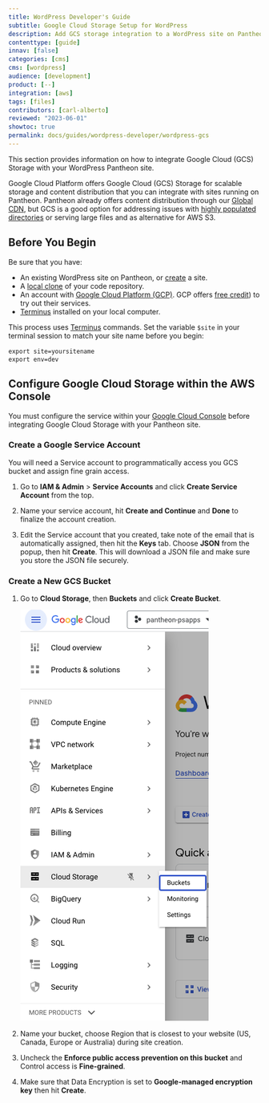 ```yaml
---
title: WordPress Developer's Guide
subtitle: Google Cloud Storage Setup for WordPress
description: Add GCS storage integration to a WordPress site on Pantheon.
contenttype: [guide]
innav: [false]
categories: [cms]
cms: [wordpress]
audience: [development]
product: [--]
integration: [aws]
tags: [files]
contributors: [carl-alberto]
reviewed: "2023-06-01"
showtoc: true
permalink: docs/guides/wordpress-developer/wordpress-gcs
---
```


This section provides information on how to integrate Google Cloud (GCS) Storage with your WordPress Pantheon site.

Google Cloud Platform offers Google Cloud (GCS) Storage for scalable storage and content distribution that you can integrate with sites running on Pantheon. Pantheon already offers content distribution through our [Global CDN](/guides/global-cdn), but GCS is a good option for addressing issues with [highly populated directories](/guides/filesystem/large-files) or serving large files and as alternative for AWS S3.

## Before You Begin

Be sure that you have:

- An existing WordPress site on Pantheon, or [create](https://dashboard.pantheon.io/sites/create) a site.
- A [local clone](/guides/git/git-config#clone-your-site-codebase) of your code repository.
- An account with [Google Cloud Platform (GCP)](https://cloud.google.com/). GCP offers [free credit](https://console.cloud.google.com/freetrial)) to try out their services.
- [Terminus](/terminus) installed on your local computer.

<Alert title="Exports" type="export">

This process uses [Terminus](/terminus) commands. Set the variable `$site` in your terminal session to match your site name before you begin:

```bash{promptUser: user}
export site=yoursitename
export env=dev
```

</Alert>

## Configure Google Cloud Storage within the AWS Console

You must configure the service within your [Google Cloud Console](https://console.cloud.google.com/) before integrating Google Cloud Storage with your Pantheon site.

### Create a Google Service Account

You will need a Service account to programmatically access you GCS bucket and assign fine grain access.

1. Go to **IAM & Admin** > **Service Accounts** and click **Create Service Account** from the top.

1. Name your service account, hit **Create and Continue** and **Done** to finalize the account creation.

1. Edit the Service account that you created, take note of the email that is automatically assigned, then hit the **Keys** tab. Choose **JSON** from the popup, then hit **Create**. This will download a JSON file and make sure you store the JSON file securely.

### Create a New GCS Bucket

1. Go to **Cloud Storage**, then **Buckets** and click **Create Bucket**.

   ![Solr Settings](../../../images/guides/gcs11.png)

1. Name your bucket, choose Region that is closest to your website (US, Canada, Europe or Australia) during site creation.
 
1. Uncheck the **Enforce public access prevention on this bucket** and Control access is **Fine-grained**.
 
1. Make sure that Data Encryption is set to **Google-managed encryption key** then hit **Create**.

